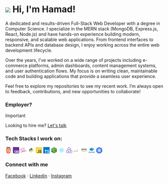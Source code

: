 
# <img src="https://raw.githubusercontent.com/aemmadi/aemmadi/master/wave.gif" width="3%"> Hi, I'm Hamad!

A dedicated and results-driven Full-Stack Web Developer with a degree in Computer Science.
I specialize in the MERN stack (MongoDB, Express.js, React, Node.js) and have hands-on experience building modern, responsive, and scalable web applications. From frontend interfaces to backend APIs and database design, I enjoy working across the entire web development lifecycle.

Over the years, I’ve worked on a wide range of projects including e-commerce platforms, admin dashboards, content management systems, and user authentication flows. My focus is on writing clean, maintainable code and building applications that provide a seamless user experience.

Feel free to explore my repositories to see my recent work. I’m always open to feedback, contributions, and new opportunities to collaborate!

### Employer?

> [!IMPORTANT]  
> Looking to hire me? <a href="https://mail.google.com/mail/u/0/?tab=rm&ogbl#inbox">Let's talk</a>

### Tech Stacks I work on:

<code><img height="20" alt="html5" src="https://raw.githubusercontent.com/github/explore/80688e429a7d4ef2fca1e82350fe8e3517d3494d/topics/html/html.png"></code>
<code><img height="20" alt="css3" src="https://raw.githubusercontent.com/github/explore/80688e429a7d4ef2fca1e82350fe8e3517d3494d/topics/css/css.png"></code>
<code><img height="20" alt="sass" src="https://raw.githubusercontent.com/github/explore/80688e429a7d4ef2fca1e82350fe8e3517d3494d/topics/sass/sass.png"></code>
<code><img height="20" alt="python" src="https://raw.githubusercontent.com/github/explore/80688e429a7d4ef2fca1e82350fe8e3517d3494d/topics/python/python.png"></code>
<code><img height="20" alt="javascript" src="https://raw.githubusercontent.com/github/explore/80688e429a7d4ef2fca1e82350fe8e3517d3494d/topics/javascript/javascript.png"></code>
<code><img height="20" alt="typescript" src="https://raw.githubusercontent.com/github/explore/80688e429a7d4ef2fca1e82350fe8e3517d3494d/topics/typescript/typescript.png"></code>
<code><img height="20" alt="nodejs" src="https://raw.githubusercontent.com/github/explore/80688e429a7d4ef2fca1e82350fe8e3517d3494d/topics/nodejs/nodejs.png"></code>
<code><img height="20" alt="react" src="https://raw.githubusercontent.com/github/explore/80688e429a7d4ef2fca1e82350fe8e3517d3494d/topics/react/react.png"></code>
<code><img height="20" alt="redux" src="https://raw.githubusercontent.com/github/explore/80688e429a7d4ef2fca1e82350fe8e3517d3494d/topics/redux/redux.png"></code>
<code><img height="20" alt="mysql" src="https://raw.githubusercontent.com/github/explore/80688e429a7d4ef2fca1e82350fe8e3517d3494d/topics/mysql/mysql.png"></code>
<code><img height="20" alt="aws" src="https://raw.githubusercontent.com/github/explore/fbceb94436312b6dacde68d122a5b9c7d11f9524/topics/aws/aws.png"></code>
<code><img height="20" alt="docker" src="https://raw.githubusercontent.com/github/explore/80688e429a7d4ef2fca1e82350fe8e3517d3494d/topics/docker/docker.png"></code>
<code><img height="20" alt="kubernetes" src="https://raw.githubusercontent.com/github/explore/01ea2a586e5da744792d0ccfce2f68b861f29301/topics/kubernetes/kubernetes.png"></code>


### Connect with me

[Facebook](https://www.facebook.com/hammad.ahmad.33483?mibextid=JRoKGi) · [Linkedin](https://www.linkedin.com/in/hammad-ahmad-hq447) · [Instagram](https://www.instagram.com/hamad/)



